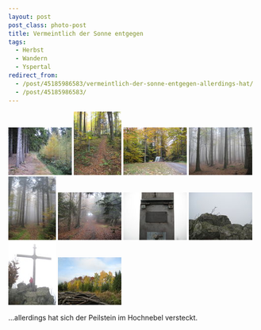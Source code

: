 ```yaml
---
layout: post
post_class: photo-post
title: Vermeintlich der Sonne entgegen
tags:
  - Herbst
  - Wandern
  - Yspertal
redirect_from:
  - /post/45185986583/vermeintlich-der-sonne-entgegen-allerdings-hat/
  - /post/45185986583/
---
```

[![](/photos/2011-10-29-01-th.jpg)](/photos/2011-10-29-01-hd.jpg)
[![](/photos/2011-10-29-02-th.jpg)](/photos/2011-10-29-02-hd.jpg)
[![](/photos/2011-10-29-03-th.jpg)](/photos/2011-10-29-03-hd.jpg)
[![](/photos/2011-10-29-04-th.jpg)](/photos/2011-10-29-04-hd.jpg)
[![](/photos/2011-10-29-05-th.jpg)](/photos/2011-10-29-05-hd.jpg)
[![](/photos/2011-10-29-06-th.jpg)](/photos/2011-10-29-06-hd.jpg)
[![](/photos/2011-10-29-07-th.jpg)](/photos/2011-10-29-07-hd.jpg)
[![](/photos/2011-10-29-08-th.jpg)](/photos/2011-10-29-08-hd.jpg)
[![](/photos/2011-10-29-09-th.jpg)](/photos/2011-10-29-09-hd.jpg)
[![](/photos/2011-10-29-10-th.jpg)](/photos/2011-10-29-10-hd.jpg)

...allerdings hat sich der Peilstein im Hochnebel versteckt.
